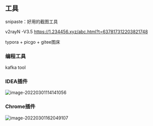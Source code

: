 ## 工具

snipaste：好用的截图工具

v2rayN -V3.5 https://1.234456.xyz/abc.html?t=637817312203821748

typora + picgo + gitee图床



### 编程工具

kafka tool





### IDEA插件

![image-20220301114141056](https://gitee.com/wmbyy/typora_pictures/raw/master/pictures/image-20220301114141056.png)


### Chrome插件

![image-20220301162049107](https://gitee.com/wmbyy/typora_pictures/raw/master/pictures/image-20220301162049107.png)
